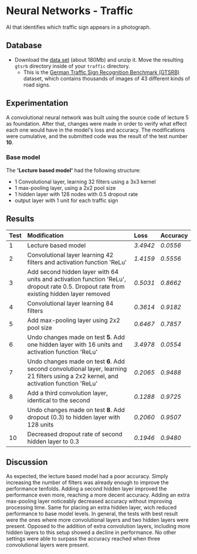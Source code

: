 # Neural Networks - Traffic
 AI that identifies which traffic sign appears in a photograph.
 
## Database
* Download the [data set](https://cdn.cs50.net/ai/2020/x/projects/5/gtsrb.zip) (about 180Mb) and unzip it. Move the resulting ``gtsrb`` directory inside of your ``traffic`` directory.
    * This is the [German Traffic Sign Recognition Benchmark (GTSRB)](http://benchmark.ini.rub.de/?section=gtsrb&subsection=news) dataset, which contains thousands of images of 43 different kinds of road signs.
 
## Experimentation
A convolutional neural network was built using the source code of lecture 5 as foundation. 
After that, changes were made in order to verify what effect each one would have in the model's loss and accuracy. The modifications were cumulative, and the submitted code was the result of the test number **10**.

### Base model
The **'Lecture based model'** had the following structure:
* 1 Convolutional layer, learning 32 filters using a 3x3 kernel
* 1 max-pooling layer, using a 2x2 pool size
* 1 hidden layer with 128 nodes with 0.5 dropout rate
* output layer with 1 unit for each traffic sign

## Results

| Test | Modification | Loss | Accuracy |
| :----| :----------- | :--- |:-------- |
| 1  | Lecture based model| *3.4942* | *0.0556* |
| 2  | Convolutional layer learning 42 filters and activation function 'ReLu' | *1.4159* | *0.5556* |
| 3  | Add second hidden layer with 64 units and activation function 'ReLu', dropout rate 0.5. Dropout rate from existing hidden layer removed  | *0.5031* | *0.8662* |
| 4  | Convolutional layer learning 84 filters | *0.3614* | *0.9182* |
| 5  | Add max-pooling layer using 2x2 pool size | *0.6467* | *0.7857* |
| 6  | Undo changes made on test **5**. Add one hidden layer with 16 units and activation function 'ReLu' | *3.4978* | *0.0554* |
| 7  | Undo changes made on test **6**. Add second convolutional layer, learning 21 filters using a 2x2 kernel, and activation function 'ReLu' | *0.2065* | *0.9488* |
| 8  | Add a third convolution layer, identical to the second | *0.1288* | *0.9725* |
| 9  | Undo changes made on test **8**. Add dropout (0.3) to hidden layer with 128 units | *0.2060* | *0.9507* |
| 10 | Decreased dropout rate of second hidden layer to 0.3 | *0.1946* | *0.9480* |

## Discussion
As expected, the lecture based model had a poor accuracy. Simply increasing the number of filters was already enough to improve the performance tenfolds. Adding a second hidden layer improved the performance even more, reaching a more decent accuracy. Adding an extra max-pooling layer noticeably decreased accuracy without improving processing time. Same for placing an extra hidden layer, wich reduced performance to base model levels. In general, the tests with best result were the ones where more convolutional layers and two hidden layers were present. Opposed to the addition of extra convolution layers, including more hidden layers to this setup showed a decline in performance. No other settings were able to surpass the accuracy reached when three convolutional layers were present.
